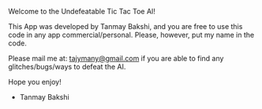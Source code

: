 Welcome to the Undefeatable Tic Tac Toe AI!  
  
This App was developed by Tanmay Bakshi, and you are free to use this code in any app commercial/personal. Please, however, put my name in the code.  
  
Please mail me at: tajymany@gmail.com if you are able to find any glitches/bugs/ways to defeat the AI.  
  
Hope you enjoy!  
- Tanmay Bakshi   
